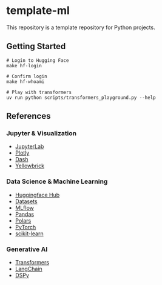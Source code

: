 # template-ml

This repository is a template repository for Python projects.

## Getting Started

```shell
# Login to Hugging Face
make hf-login

# Confirm login
make hf-whoami

# Play with transformers
uv run python scripts/transformers_playground.py --help
```

## References

### Jupyter & Visualization

- [JupyterLab](https://jupyterlab.readthedocs.io/en/stable/getting_started/installation.html)
- [Plotly](https://plotly.com/python/getting-started/)
- [Dash](https://dash.plotly.com/installation)
- [Yellowbrick](https://www.scikit-yb.org/en/latest/quickstart.html#installation)

### Data Science & Machine Learning

- [Huggingface Hub](https://huggingface.co/docs/huggingface_hub/main/en/quick-start)
- [Datasets](https://huggingface.co/docs/datasets/main/en/quickstart)
- [MLflow](https://mlflow.org/docs/latest/genai/getting-started/)
- [Pandas](https://pandas.pydata.org/docs/getting_started/install.html)
- [Polars](https://docs.pola.rs/user-guide/getting-started/)
- [PyTorch](https://pytorch.org/get-started/locally/)
- [scikit-learn](https://scikit-learn.org/stable/install.html)

### Generative AI

- [Transformers](https://huggingface.co/docs/transformers/main/en/installation)
- [LangChain](https://python.langchain.com/docs/introduction/)
- [DSPy](https://dspy.ai/)
